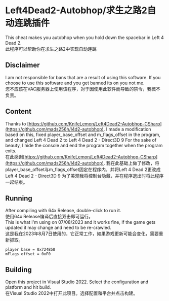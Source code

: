 # Left4Dead2-Autobhop/求生之路2自动连跳插件
This cheat makes you autobhop when you hold down the spacebar in Left 4 Dead 2.  
此程序可以帮助你在求生之路2中实现自动连跳
## Disclaimer
I am not responsible for bans that are a result of using this software. If you choose to use this software and you get banned its on you not me.  
您不应该在VAC服务器上使用该程序，对于因使用此软件而导致的禁令，我概不负责。
## Content
Thanks to [https://github.com/KnifeLemon/Left4Dead2-Autobhop-CSharp](https://github.com/mads256h/l4d2-autobhop). I made a modification based on this, fixed player_base_offset and m_flags_offset in the program, and changed Left 4 Dead 2 to Left 4 Dead 2 - Direct3D 9
For the sake of beauty, I hide the console and end the program together when the program exits.   
在此感谢[https://github.com/KnifeLemon/Left4Dead2-Autobhop-CSharp](https://github.com/mads256h/l4d2-autobhop). 我在此基础上做了修改，将player_base_offset与m_flags_offset固定在程序内，并将Left 4 Dead 2更改成Left 4 Dead 2 - Direct3D 9
为了美观我将控制台隐藏，并在程序退出时将此程序一起结束。 
## Running
After compiling with 64x Release, double-click to run it.  
使用64x Release编译后直接双击即可运行。  
This is what I'm using on 07/08/2023 and it works fine, if the game gets updated it may change and need to be re-crawled.  
这是我在2023年8月7日使用的，它正常工作，如果游戏更新可能会变化，需要重新抓取。 
 ```
 player base = 0x724B58
 mFlags offset = 0xF0 
 ```
## Building 
 Open this project in Visual Studio 2022. Select the configuration and platform and hit build.  
 在Visual Studio 2022中打开此项目。选择配置和平台并点击构建。
